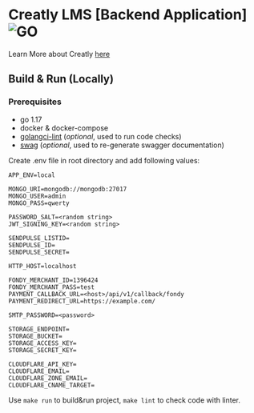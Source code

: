 # Creatly LMS [Backend Application] ![GO][go-badge]

[go-badge]: https://img.shields.io/github/go-mod/go-version/p12s/furniture-store?style=plastic
[go-url]: https://github.com/p12s/furniture-store/blob/master/go.mod

Learn More about Creatly [here](https://zhashkevych.notion.site/About-Creatly-Creaty-8c68a310ec2347fca80ba919692fa568)

## Build & Run (Locally)
### Prerequisites
- go 1.17
- docker & docker-compose
- [golangci-lint](https://github.com/golangci/golangci-lint) (<i>optional</i>, used to run code checks)
- [swag](https://github.com/swaggo/swag) (<i>optional</i>, used to re-generate swagger documentation)

Create .env file in root directory and add following values:
```dotenv
APP_ENV=local

MONGO_URI=mongodb://mongodb:27017
MONGO_USER=admin
MONGO_PASS=qwerty

PASSWORD_SALT=<random string>
JWT_SIGNING_KEY=<random string>

SENDPULSE_LISTID=
SENDPULSE_ID=
SENDPULSE_SECRET=

HTTP_HOST=localhost

FONDY_MERCHANT_ID=1396424
FONDY_MERCHANT_PASS=test
PAYMENT_CALLBACK_URL=<host>/api/v1/callback/fondy
PAYMENT_REDIRECT_URL=https://example.com/

SMTP_PASSWORD=<password>

STORAGE_ENDPOINT=
STORAGE_BUCKET=
STORAGE_ACCESS_KEY=
STORAGE_SECRET_KEY=

CLOUDFLARE_API_KEY=
CLOUDFLARE_EMAIL=
CLOUDFLARE_ZONE_EMAIL=
CLOUDFLARE_CNAME_TARGET=
```

Use `make run` to build&run project, `make lint` to check code with linter.
